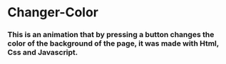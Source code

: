 # Changer-Color
### This is an animation that by pressing a button changes the color of the background of the page, it was made with Html, Css and Javascript.
